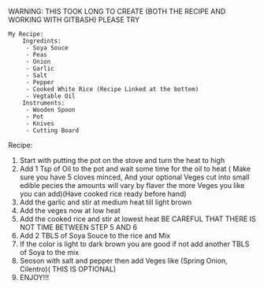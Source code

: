WARNING: THIS TOOK LONG TO CREATE (BOTH THE RECIPE AND WORKING WITH GITBASH) PLEASE TRY 

    My Recipe:
        Ingredints:
         - Soya Souce 
         - Peas
         - Onion
         - Garlic
         - Salt
         - Pepper
         - Cooked White Rice (Recipe Linked at the bottem)
         - Vegtable Oil
        Instruments:
         - Wooden Spoon
         - Pot
         - Knives
         - Cutting Board
Recipe: 
1. Start with putting the pot on the stove and turn the heat to high 
2. Add 1 Tsp of Oil to the pot and wait some time for the oil to heat
( Make sure you have 5 cloves minced, And your optional Veges cut into small edible pecies the amounts will vary by flaver the more Veges you like you can add)(Have cooked rice ready before hand)
3. Add the garlic and stir at medium heat till light brown 
4. Add the veges now at low heat 
5. Add the cooked rice and stir at lowest heat
BE CAREFUL THAT THERE IS NOT TIME BETWEEN STEP 5 AND 6
6. Add 2 TBLS of Soya Souce to the rice and Mix
7. If the color is light to dark brown you are good if not add another TBLS of Soya to the mix
8. Seoson with salt and pepper then add Veges like (Spring Onion, Cilentro)( THIS IS OPTIONAL)
9. ENJOY!!!

